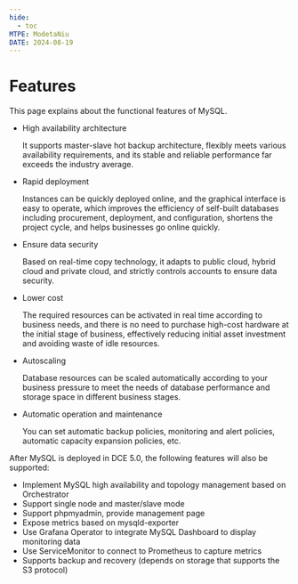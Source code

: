 ```yaml
---
hide:
  - toc
MTPE: ModetaNiu
DATE: 2024-08-19
---
```


# Features

This page explains about the functional features of MySQL.

- High availability architecture

    It supports master-slave hot backup architecture, flexibly meets various availability requirements, 
    and its stable and reliable performance far exceeds the industry average.

- Rapid deployment

    Instances can be quickly deployed online, and the graphical interface is easy to operate, 
    which improves the efficiency of self-built databases including procurement, deployment, and configuration, 
    shortens the project cycle, and helps businesses go online quickly.

- Ensure data security

    Based on real-time copy technology, it adapts to public cloud, hybrid cloud and private cloud, 
    and strictly controls accounts to ensure data security.

- Lower cost

    The required resources can be activated in real time according to business needs, and there is no need 
    to purchase high-cost hardware at the initial stage of business, effectively reducing initial asset investment 
    and avoiding waste of idle resources.

- Autoscaling

    Database resources can be scaled automatically according to your business pressure to meet the needs of 
    database performance and storage space in different business stages.

- Automatic operation and maintenance

    You can set automatic backup policies, monitoring and alert policies, automatic capacity expansion policies, etc.

After MySQL is deployed in DCE 5.0, the following features will also be supported:

- Implement MySQL high availability and topology management based on Orchestrator
- Support single node and master/slave mode
- Support phpmyadmin, provide management page
- Expose metrics based on mysqld-exporter
- Use Grafana Operator to integrate MySQL Dashboard to display monitoring data
- Use ServiceMonitor to connect to Prometheus to capture metrics
- Supports backup and recovery (depends on storage that supports the S3 protocol)